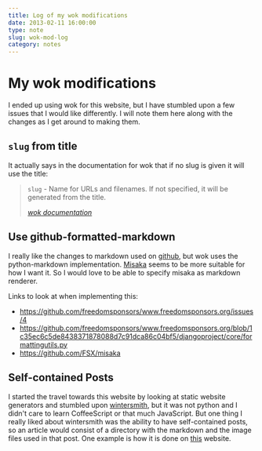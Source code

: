 ```yaml
---
title: Log of my wok modifications
date: 2013-02-11 16:00:00
type: note
slug: wok-mod-log
category: notes
---
```

My wok modifications
====================
I ended up using wok for this website, but I have stumbled upon a few issues that I would like differently.  I will note them here along with the changes as I get around to making them.

`slug` from title
-----------------
It actually says in the documentation for wok that if no slug is given it will use the title:
> `slug` - Name for URLs and filenames. If not specified, it will be generated from the title.
>
> <cite>[wok documentation][wokdoc]</cite>


Use github-formatted-markdown
-----------------------------
I really like the changes to markdown used on [github][], but wok uses the python-markdown implementation. [Misaka][] seems to be more suitable for how I want it. So I would love to be able to specify misaka as markdown renderer.

Links to look at when implementing this:

* https://github.com/freedomsponsors/www.freedomsponsors.org/issues/4
* https://github.com/freedomsponsors/www.freedomsponsors.org/blob/1c35ec6c5de8438371878088d7c91dca86c04bf5/djangoproject/core/formattingutils.py
* https://github.com/FSX/misaka


Self-contained Posts
--------------------
I started the travel towards this website by looking at static website generators and stumbled upon [wintersmith][], but it was not python and I didn't care to learn CoffeeScript or that much JavaScript. But one thing I really liked about wintersmith was the ability to have self-contained posts, so an article would consist of a directory with the markdown and the image files used in that post. One example is how it is done on [this][katzki] website.

[wokdoc]: http://wok.mythmon.com/docs/content/
[github]: https://github.com
[misaka]: http://misaka.61924.nl/
[wintersmith]: https://github.com/jnordberg/wintersmith
[katzki]: https://github.com/ro-ka/ro-ka.github.io
